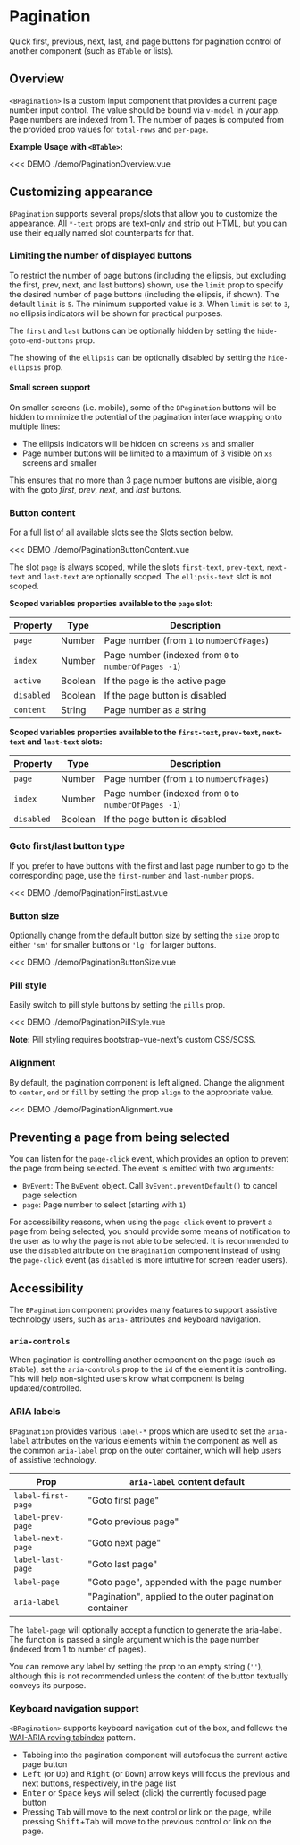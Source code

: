 # Pagination

<PageHeader>

Quick first, previous, next, last, and page buttons for pagination control of another component
(such as `BTable` or lists).

</PageHeader>

## Overview

`<BPagination>` is a custom input component that provides a current page number input control. The
value should be bound via `v-model` in your app. Page numbers are indexed from 1. The number of
pages is computed from the provided prop values for `total-rows` and `per-page`.

**Example Usage with `<BTable>`:**

<<< DEMO ./demo/PaginationOverview.vue

## Customizing appearance

`BPagination` supports several props/slots that allow you to customize the appearance. All
`*-text` props are text-only and strip out HTML, but you can use their equally named slot
counterparts for that.

### Limiting the number of displayed buttons

To restrict the number of page buttons (including the ellipsis, but excluding the first, prev, next,
and last buttons) shown, use the `limit` prop to specify the desired number of page buttons
(including the ellipsis, if shown). The default `limit` is `5`. The minimum supported value is `3`.
When `limit` is set to `3`, no ellipsis indicators will be shown for practical purposes.

The `first` and `last` buttons can be optionally hidden by setting the `hide-goto-end-buttons` prop.

The showing of the `ellipsis` can be optionally disabled by setting the `hide-ellipsis` prop.

#### Small screen support

On smaller screens (i.e. mobile), some of the `BPagination` buttons will be hidden to minimize
the potential of the pagination interface wrapping onto multiple lines:

- The ellipsis indicators will be hidden on screens `xs` and smaller
- Page number buttons will be limited to a maximum of 3 visible on `xs` screens and smaller

This ensures that no more than 3 page number buttons are visible, along with the goto _first_,
_prev_, _next_, and _last_ buttons.

### Button content

For a full list of all available slots see the [Slots](#comp-reference-bpagination-slots) section below.

<<< DEMO ./demo/PaginationButtonContent.vue

The slot `page` is always scoped, while the slots `first-text`, `prev-text`, `next-text` and
`last-text` are optionally scoped. The `ellipsis-text` slot is not scoped.

**Scoped variables properties available to the `page` slot:**

| Property   | Type    | Description                                          |
| ---------- | ------- | ---------------------------------------------------- |
| `page`     | Number  | Page number (from `1` to `numberOfPages`)            |
| `index`    | Number  | Page number (indexed from `0` to `numberOfPages -1`) |
| `active`   | Boolean | If the page is the active page                       |
| `disabled` | Boolean | If the page button is disabled                       |
| `content`  | String  | Page number as a string                              |

**Scoped variables properties available to the `first-text`, `prev-text`, `next-text` and
`last-text` slots:**

| Property   | Type    | Description                                          |
| ---------- | ------- | ---------------------------------------------------- |
| `page`     | Number  | Page number (from `1` to `numberOfPages`)            |
| `index`    | Number  | Page number (indexed from `0` to `numberOfPages -1`) |
| `disabled` | Boolean | If the page button is disabled                       |

### Goto first/last button type

If you prefer to have buttons with the first and last page number to go to the corresponding page,
use the `first-number` and `last-number` props.

<<< DEMO ./demo/PaginationFirstLast.vue

### Button size

Optionally change from the default button size by setting the `size` prop to either `'sm'` for
smaller buttons or `'lg'` for larger buttons.

<<< DEMO ./demo/PaginationButtonSize.vue

### Pill style

Easily switch to pill style buttons by setting the `pills` prop.

<<< DEMO ./demo/PaginationPillStyle.vue

**Note:** Pill styling requires bootstrap-vue-next's custom CSS/SCSS.

### Alignment

By default, the pagination component is left aligned. Change the alignment to `center`, `end`
or `fill` by setting the prop `align` to the appropriate value.

<<< DEMO ./demo/PaginationAlignment.vue

## Preventing a page from being selected

You can listen for the `page-click` event, which provides an option to prevent the page from being
selected. The event is emitted with two arguments:

- `BvEvent`: The `BvEvent` object. Call `BvEvent.preventDefault()` to cancel page selection
- `page`: Page number to select (starting with `1`)

For accessibility reasons, when using the `page-click` event to prevent a page from being selected,
you should provide some means of notification to the user as to why the page is not able to be
selected. It is recommended to use the `disabled` attribute on the `BPagination` component
instead of using the `page-click` event (as `disabled` is more intuitive for screen reader users).

## Accessibility

The `BPagination` component provides many features to support assistive technology users, such as
`aria-` attributes and keyboard navigation.

### `aria-controls`

When pagination is controlling another component on the page (such as `BTable`), set the
`aria-controls` prop to the `id` of the element it is controlling. This will help non-sighted users
know what component is being updated/controlled.

### ARIA labels

`BPagination` provides various `label-*` props which are used to set the `aria-label`
attributes on the various elements within the component as well as the common `aria-label` prop
on the outer container, which will help users of assistive technology.

| Prop               | `aria-label` content default                            |
| ------------------ | ------------------------------------------------------- |
| `label-first-page` | "Goto first page"                                       |
| `label-prev-page`  | "Goto previous page"                                    |
| `label-next-page`  | "Goto next page"                                        |
| `label-last-page`  | "Goto last page"                                        |
| `label-page`       | "Goto page", appended with the page number              |
| `aria-label`       | "Pagination", applied to the outer pagination container |

The `label-page` will optionally accept a function to generate the aria-label. The function is
passed a single argument which is the page number (indexed from 1 to number of pages).

You can remove any label by setting the prop to an empty string (`''`), although this is not
recommended unless the content of the button textually conveys its purpose.

### Keyboard navigation support

`<BPagination>` supports keyboard navigation out of the box, and follows the
[WAI-ARIA roving tabindex](https://www.w3.org/TR/wai-aria-practices-1.2/#kbd_roving_tabindex)
pattern.

- Tabbing into the pagination component will autofocus the current active page button
- <kbd>Left</kbd> (or <kbd>Up</kbd>) and <kbd>Right</kbd> (or <kbd>Down</kbd>) arrow keys will focus
  the previous and next buttons, respectively, in the page list
- <kbd>Enter</kbd> or <kbd>Space</kbd> keys will select (click) the currently focused page button
- Pressing <kbd>Tab</kbd> will move to the next control or link on the page, while pressing
  <kbd>Shift</kbd>+<kbd>Tab</kbd> will move to the previous control or link on the page.

<ComponentReference :data="data" />

<script lang="ts">
import {data} from '../../data/components/pagination.data'

export default {
  setup() {
    return {data}
  }
}
</script>
